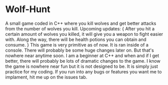 # Wolf-Hunt
A small game coded in C++ where you kill wolves and get better attacks from the number of wolves you kill.
Upcoming updates: {
After you hit a certain amount of wolves you killed, it will give you a weapon to fight easier with.
Along the way, there will be health potions you can obtain and consume.
}
This game is very primitive as of now. It is ran inside of a console. There will probably be some huge changes later on.
But that's nowhere near anytime soon. I am a beginner at C++ and when and if I get better, there will probably be lots of dramatic
changes to the game. I know the game is nowhere near fun but it is not designed to be. It is simply just practice for my coding.
If you run into any bugs or features you want me to implament, hit me up on the issues tab.
